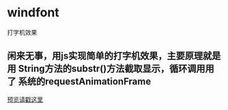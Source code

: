 # windfont
打字机效果
## 闲来无事，用js实现简单的打字机效果，主要原理就是用 String方法的substr()方法截取显示，循环调用用了 系统的requestAnimationFrame

[预览请戳这里](http://donglegend.github.io/windfont/ "_blank")
